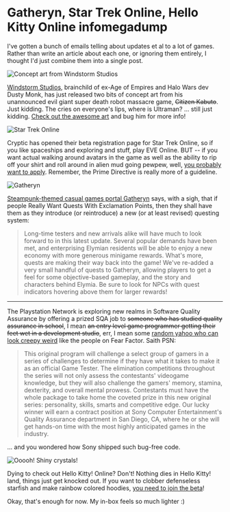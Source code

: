 # Gatheryn, Star Trek Online, Hello Kitty Online infomegadump

I've gotten a bunch of emails telling about updates et al to a lot of games. Rather than write an article about each one, or ignoring them entirely, I thought I'd just combine them into a single post.

![Concept art from Windstorm Studios](http://westkarana.com/wp-content/uploads/2009/09/ws_concept2_1024x768-480x360.jpg "Concept art from Windstorm Studios")

[Windstorm Studios](http://www.windstormstudios.com/), brainchild of ex-Age of Empires and Halo Wars dev Dusty Monk, has just released two bits of concept art from his unannounced evil giant super death robot massacre game, ~~Citizen Kabuto~~. Just kidding. The cries on everyone's lips, where is Ultraman? ... still just kidding. [Check out the awesome art](http://www.windstormstudios.com/downloads.html) and bug him for more info!

![Star Trek Online](http://westkarana.com/wp-content/uploads/2009/09/Wallpaper-010-1680x1050-480x300.jpg "Star Trek Online")

Cryptic has opened their beta registration page for Star Trek Online, so if you like spaceships and exploring and stuff, play EVE Online. BUT -- if you want actual walking around avatars in the game as well as the ability to rip off your shirt and roll around in alien mud going pewpew, well, [you probably want to apply](http://www.startrekonline.com/preview_application). Remember, the Prime Directive is really more of a guideline.

![Gatheryn](http://westkarana.com/wp-content/uploads/2009/09/main-480x299.jpg "Gatheryn")

[Steampunk-themed casual games portal Gatheryn](http://www.mindfusegames.com/) says, with a sigh, that if people Really Want Quests With Exclamation Points, then they shall have them as they introduce (or reintroduce) a new (or at least revised) questing system:


> Long-time testers and new arrivals alike will have much to look forward to in this latest update. Several popular demands have been met, and enterprising Elymian residents will be able to enjoy a new economy with more generous minigame rewards. What's more, quests are making their way back into the game! We've re-added a very small handful of quests to Gatheryn, allowing players to get a feel for some objective-based gameplay, and the story and characters behind Elymia. Be sure to look for NPCs with quest indicators hovering above them for larger rewards!



---

The Playstation Network is exploring new realms in Software Quality Assurance by offering a prized SQA job to ~~someone who has studied quality assurance in school~~, I mean ~~an entry level game programmer getting their feet wet in a development studio~~, err, I mean some [random yahoo who can look creepy weird](http://www.us.playstation.com/psn/TheTester) like the people on Fear Factor. Saith PSN:


> This original program will challenge a select group of gamers in a series of challenges to determine if they have what it takes to make it as an official Game Tester. The elimination competitions throughout the series will not only assess the contestants' videogame knowledge, but they will also challenge the gamers' memory, stamina, dexterity, and overall mental prowess. Contestants must have the whole package to take home the coveted prize in this new original series: personality, skills, smarts and competitive edge. Our lucky winner will earn a contract position at Sony Computer Entertainment's Quality Assurance department in San Diego, CA, where he or she will get hands-on time with the most highly anticipated games in the industry.



... and you wondered how Sony shipped such bug-free code.

![Ooooh! Shiny crystals!](http://westkarana.com/wp-content/uploads/2009/09/art_0013_colored2-480x328.jpg "Ooooh! Shiny crystals!")

Dying to check out Hello Kitty! Online? Don't! Nothing dies in Hello Kitty! land, things just get knocked out. If you want to clobber defenseless starfish and make rainbow colored hoodies, [you need to join the beta](http://www.hko.aeriagames.com/)!

Okay, that's enough for now. My in-box feels so much lighter :)

